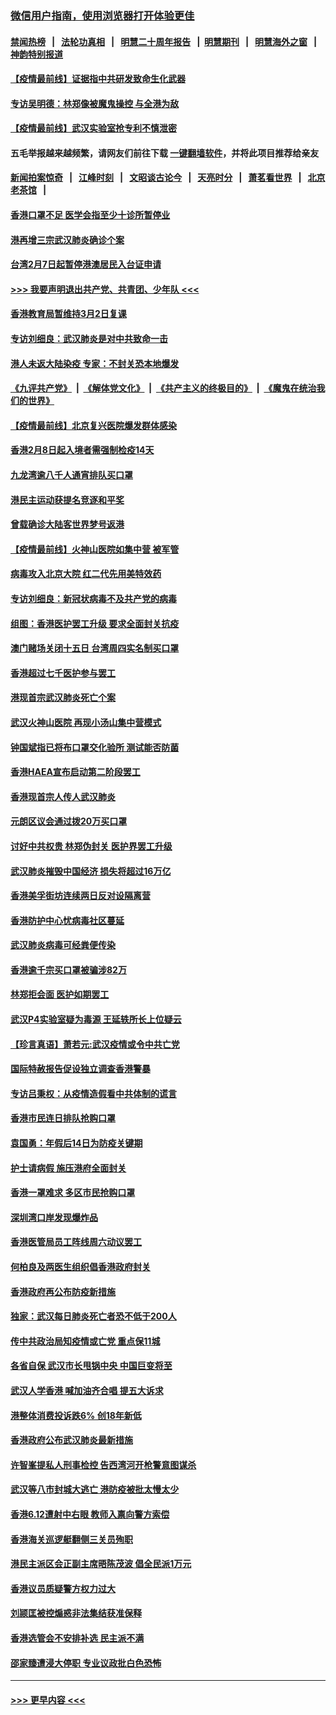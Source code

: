 ### [微信用户指南，使用浏览器打开体验更佳](https://github.com/gfw-breaker/banned-news1/blob/master/indexes/wechat-guide.md?t=0)
#### [禁闻热榜](热点新闻.md?t=0)  &nbsp;&nbsp;|&nbsp;&nbsp; [法轮功真相](https://github.com/gfw-breaker/truth/blob/master/README.md?t=0) &nbsp;&nbsp;|&nbsp;&nbsp; [明慧二十周年报告](https://github.com/gfw-breaker/mh-reports/blob/master/README.md?t=0) &nbsp;&nbsp;|&nbsp;&nbsp;[明慧期刊](https://github.com/gfw-breaker/mh-qikan) &nbsp;&nbsp;|&nbsp;&nbsp; [明慧海外之窗](https://github.com/gfw-breaker/mh-news/blob/master/README.md?t=0) &nbsp;&nbsp;|&nbsp;&nbsp; [神韵特别报道](https://github.com/gfw-breaker/mh-news/blob/master/shenyun.md?t=0)
#### [【疫情最前线】证据指中共研发致命生化武器](../pages/nsc415/n11853087.md?t=02081322) 
#### [专访吴明德：林郑像被魔鬼操控 与全港为敌](../pages/nsc415/n11852734.md?t=02081322) 
#### [【疫情最前线】武汉实验室抢专利不慎泄密](../pages/nsc415/n11850310.md?t=02081322) 
#### 五毛举报越来越频繁，请网友们前往下载 [一键翻墙软件](https://github.com/gfw-breaker/ssr-accounts)，并将此项目推荐给亲友
#### [新闻拍案惊奇](https://github.com/gfw-breaker/banned-news1/blob/master/pages/link4.md) &nbsp;&nbsp;|&nbsp;&nbsp; [江峰时刻](https://github.com/gfw-breaker/banned-news1/blob/master/pages/link4.md) &nbsp;&nbsp;|&nbsp;&nbsp; [文昭谈古论今](https://github.com/gfw-breaker/banned-news1/blob/master/pages/link4.md) &nbsp;&nbsp;|&nbsp;&nbsp; [天亮时分](https://github.com/gfw-breaker/banned-news1/blob/master/pages/link4.md) &nbsp;&nbsp;|&nbsp;&nbsp; [萧茗看世界](https://github.com/gfw-breaker/banned-news1/blob/master/pages/link4.md) &nbsp;&nbsp;|&nbsp;&nbsp; [北京老茶馆](https://github.com/gfw-breaker/banned-news1/blob/master/pages/link4.md) &nbsp;&nbsp;|&nbsp;&nbsp; 
#### [香港口罩不足 医学会指至少十诊所暂停业](../pages/nsc415/n11850301.md?t=02081322) 
#### [港再增三宗武汉肺炎确诊个案](../pages/nsc415/n11850328.md?t=02081322) 
#### [台湾2月7日起暂停港澳居民入台证申请](../pages/nsc415/n11850304.md?t=02081322) 
#### [>>> 我要声明退出共产党、共青团、少年队 <<<](https://github.com/begood0513/goodnews/blob/master/quit/letter.md) 
#### [香港教育局暂维持3月2日复课](../pages/nsc415/n11850260.md?t=02081322) 
#### [专访刘细良：武汉肺炎是对中共致命一击](../pages/nsc415/n11849934.md?t=02081322) 
#### [港人未返大陆染疫 专家：不封关恐本地爆发](../pages/nsc415/n11848021.md?t=02081322) 
#### [《九评共产党》](https://github.com/begood0513/9ping.md/blob/master/README.md) &nbsp;|&nbsp; [《解体党文化》](../../../../jtdwh.md/blob/master/README.md)  &nbsp;|&nbsp; [《共产主义的终极目的》](../../../../gczydzjmd.md/blob/master/README.md) &nbsp;|&nbsp; [《魔鬼在统治我们的世界》](../../../../mgztzwmdsj.md/blob/master/README.md) 
#### [【疫情最前线】北京复兴医院爆发群体感染](../pages/nsc415/n11847626.md?t=02081322) 
#### [香港2月8日起入境者需强制检疫14天](../pages/nsc415/n11847658.md?t=02081322) 
#### [九龙湾逾八千人通宵排队买口罩](../pages/nsc415/n11847647.md?t=02081322) 
#### [港民主运动获提名竞逐和平奖](../pages/nsc415/n11847633.md?t=02081322) 
#### [曾载确诊大陆客世界梦号返港](../pages/nsc415/n11847608.md?t=02081322) 
#### [【疫情最前线】火神山医院如集中营 被军管](../pages/nsc415/n11847524.md?t=02081322) 
#### [病毒攻入北京大院 红二代先用美特效药](../pages/nsc415/n11847427.md?t=02081322) 
#### [专访刘细良：新冠状病毒不及共产党的病毒](../pages/nsc415/n11847164.md?t=02081322) 
#### [组图：香港医护罢工升级 要求全面封关抗疫](../pages/nsc415/n11844107.md?t=02081322) 
#### [澳门赌场关闭十五日 台湾周四实名制买口罩](../pages/nsc415/n11845083.md?t=02081322) 
#### [香港超过七千医护参与罢工](../pages/nsc415/n11845051.md?t=02081322) 
#### [港现首宗武汉肺炎死亡个案](../pages/nsc415/n11844998.md?t=02081322) 
#### [武汉火神山医院 再现小汤山集中营模式](../pages/nsc415/n11844763.md?t=02081322) 
#### [钟国斌指已将布口罩交化验所 测试能否防菌](../pages/nsc415/n11842783.md?t=02081322) 
#### [香港HAEA宣布启动第二阶段罢工](../pages/nsc415/n11842723.md?t=02081322) 
#### [香港现首宗人传人武汉肺炎](../pages/nsc415/n11842766.md?t=02081322) 
#### [元朗区议会通过拨20万买口罩](../pages/nsc415/n11842754.md?t=02081322) 
#### [讨好中共权贵 林郑伪封关 医护界罢工升级](../pages/nsc415/n11842359.md?t=02081322) 
#### [武汉肺炎摧毁中国经济 损失将超过16万亿](../pages/nsc415/n11839723.md?t=02081322) 
#### [香港美孚街坊连续两日反对设隔离营](../pages/nsc415/n11839962.md?t=02081322) 
#### [香港防护中心忧病毒社区蔓延](../pages/nsc415/n11839933.md?t=02081322) 
#### [武汉肺炎病毒可经粪便传染](../pages/nsc415/n11839939.md?t=02081322) 
#### [香港逾千宗买口罩被骗涉82万](../pages/nsc415/n11839914.md?t=02081322) 
#### [林郑拒会面 医护如期罢工](../pages/nsc415/n11839892.md?t=02081322) 
#### [武汉P4实验室疑为毒源 王延轶所长上位疑云](../pages/nsc415/n11835543.md?t=02081322) 
#### [【珍言真语】萧若元:武汉疫情或令中共亡党](../pages/nsc415/n11829394.md?t=02081322) 
#### [国际特赦报告促设独立调查香港警暴](../pages/nsc415/n11833845.md?t=02081322) 
#### [专访吕秉权：从疫情造假看中共体制的谎言](../pages/nsc415/n11833813.md?t=02081322) 
#### [香港市民连日排队抢购口罩](../pages/nsc415/n11833794.md?t=02081322) 
#### [袁国勇：年假后14日为防疫关键期](../pages/nsc415/n11831088.md?t=02081322) 
#### [护士请病假 施压港府全面封关](../pages/nsc415/n11831030.md?t=02081322) 
#### [香港一罩难求 多区市民抢购口罩](../pages/nsc415/n11831002.md?t=02081322) 
#### [深圳湾口岸发现爆炸品](../pages/nsc415/n11828802.md?t=02081322) 
#### [香港医管局员工阵线周六动议罢工](../pages/nsc415/n11828762.md?t=02081322) 
#### [何柏良及两医生组织倡香港政府封关](../pages/nsc415/n11828749.md?t=02081322) 
#### [香港政府再公布防疫新措施](../pages/nsc415/n11828716.md?t=02081322) 
#### [独家：武汉每日肺炎死亡者恐不低于200人](../pages/nsc415/n11828240.md?t=02081322) 
#### [传中共政治局知疫情或亡党 重点保11城](../pages/nsc415/n11828145.md?t=02081322) 
#### [各省自保 武汉市长甩锅中央 中国巨变将至](../pages/nsc415/n11828021.md?t=02081322) 
#### [武汉人学香港 喊加油齐合唱 提五大诉求](../pages/nsc415/n11827046.md?t=02081322) 
#### [港整体消费投诉跌6% 创18年新低](../pages/nsc415/n11817280.md?t=02081322) 
#### [香港政府公布武汉肺炎最新措施](../pages/nsc415/n11817152.md?t=02081322) 
#### [许智峯提私人刑事检控 告西湾河开枪警意图谋杀](../pages/nsc415/n11817132.md?t=02081322) 
#### [武汉等八市封城大逃亡 港防疫被批太慢太少](../pages/nsc415/n11817058.md?t=02081322) 
#### [香港6.12遭射中右眼 教师入禀向警方索偿](../pages/nsc415/n11814678.md?t=02081322) 
#### [香港海关巡逻艇翻侧三关员殉职](../pages/nsc415/n11814604.md?t=02081322) 
#### [港民主派区会正副主席晤陈茂波 倡全民派1万元](../pages/nsc415/n11814582.md?t=02081322) 
#### [香港议员质疑警方权力过大](../pages/nsc415/n11814560.md?t=02081322) 
#### [刘颕匡被控煽惑非法集结获准保释](../pages/nsc415/n11811727.md?t=02081322) 
#### [香港选管会不安排补选 民主派不满](../pages/nsc415/n11811691.md?t=02081322) 
#### [邵家臻遭浸大停职 专业议政批白色恐怖](../pages/nsc415/n11811670.md?t=02081322) 

----
#### [ >>> 更早内容 <<< ](../indexes/nsc415-earlier.md)
